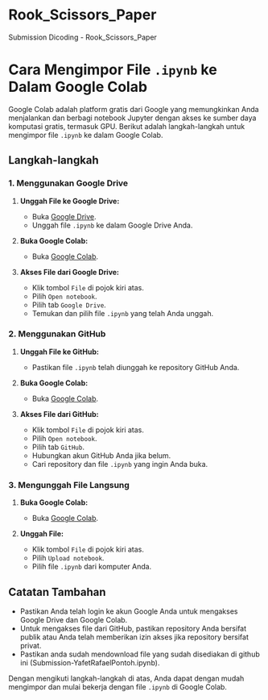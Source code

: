 # Rook_Scissors_Paper
Submission Dicoding - Rook_Scissors_Paper

# Cara Mengimpor File `.ipynb` ke Dalam Google Colab

Google Colab adalah platform gratis dari Google yang memungkinkan Anda menjalankan dan berbagi notebook Jupyter dengan akses ke sumber daya komputasi gratis, termasuk GPU. Berikut adalah langkah-langkah untuk mengimpor file `.ipynb` ke dalam Google Colab.

## Langkah-langkah

### 1. Menggunakan Google Drive

1. **Unggah File ke Google Drive:**
   - Buka [Google Drive](https://drive.google.com).
   - Unggah file `.ipynb` ke dalam Google Drive Anda.

2. **Buka Google Colab:**
   - Buka [Google Colab](https://colab.research.google.com).

3. **Akses File dari Google Drive:**
   - Klik tombol `File` di pojok kiri atas.
   - Pilih `Open notebook`.
   - Pilih tab `Google Drive`.
   - Temukan dan pilih file `.ipynb` yang telah Anda unggah.

### 2. Menggunakan GitHub

1. **Unggah File ke GitHub:**
   - Pastikan file `.ipynb` telah diunggah ke repository GitHub Anda.

2. **Buka Google Colab:**
   - Buka [Google Colab](https://colab.research.google.com).

3. **Akses File dari GitHub:**
   - Klik tombol `File` di pojok kiri atas.
   - Pilih `Open notebook`.
   - Pilih tab `GitHub`.
   - Hubungkan akun GitHub Anda jika belum.
   - Cari repository dan file `.ipynb` yang ingin Anda buka.

### 3. Mengunggah File Langsung

1. **Buka Google Colab:**
   - Buka [Google Colab](https://colab.research.google.com).

2. **Unggah File:**
   - Klik tombol `File` di pojok kiri atas.
   - Pilih `Upload notebook`.
   - Pilih file `.ipynb` dari komputer Anda.

## Catatan Tambahan

- Pastikan Anda telah login ke akun Google Anda untuk mengakses Google Drive dan Google Colab.
- Untuk mengakses file dari GitHub, pastikan repository Anda bersifat publik atau Anda telah memberikan izin akses jika repository bersifat privat.
- Pastikan anda sudah mendownload file yang sudah disediakan di github ini (Submission-YafetRafaelPontoh.ipynb).

Dengan mengikuti langkah-langkah di atas, Anda dapat dengan mudah mengimpor dan mulai bekerja dengan file `.ipynb` di Google Colab.
